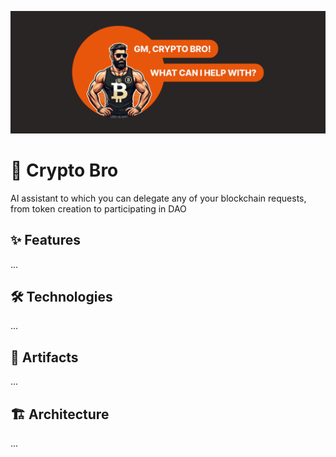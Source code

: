 ![Cover](/Cover.png)

# 💪 Crypto Bro

AI assistant to which you can delegate any of your blockchain requests, from token creation to participating in DAO

## ✨ Features

...

## 🛠️ Technologies

...

## 🔗 Artifacts

...

## 🏗️ Architecture

...
